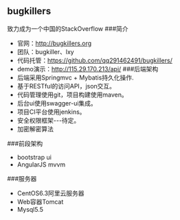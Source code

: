 ## bugkillers
致力成为一个中国的StackOverflow
###简介
* 官网：http://bugkillers.org
* 团队：bugkiller、lxy
* 代码托管：https://github.com/qq291462491/bugkillers/
* demo演示：http://115.29.170.213/api/
###后端架构
* 后端采用Springmvc + Mybatis持久化操作.
* 基于RESTful的访问API，json交互。
* 代码管理使用git，项目构建使用maven。
* 后台ui使用swagger-ui集成。
* 项目CI平台使用jenkins。
* 安全权限框架---待定。
* 加密解密算法

###前段架构
* bootstrap ui
* AngularJS mvvm


###服务器
* CentOS6.3阿里云服务器
* Web容器Tomcat
* Mysql5.5  
